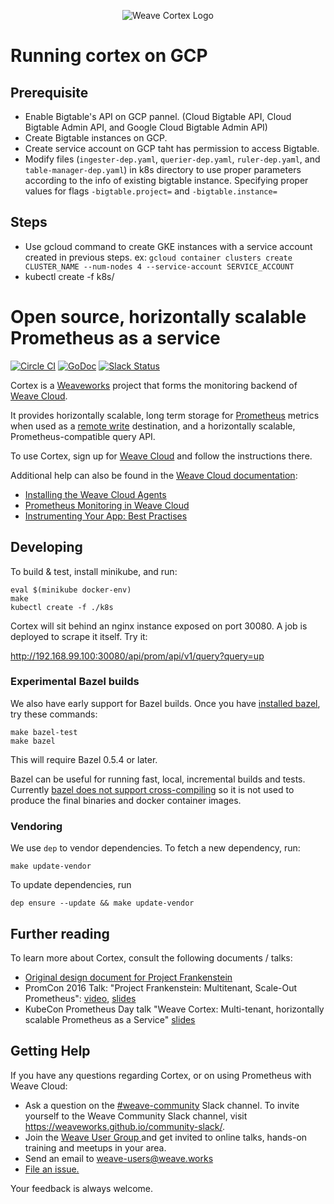 <p align="center"><img src="imgs/logo.png" alt="Weave Cortex Logo"></p>

# Running cortex on GCP

## Prerequisite

* Enable Bigtable's API on GCP pannel. (Cloud Bigtable API, Cloud Bigtable Admin API, and Google Cloud Bigtable Admin API)
* Create Bigtable instances on GCP.
* Create service account on GCP taht has permission to access Bigtable.
* Modify files (`ingester-dep.yaml`, `querier-dep.yaml`, `ruler-dep.yaml`, and `table-manager-dep.yaml`) in k8s directory to use proper parameters according to the info of existing bigtable instance.
        Specifying proper values for flags `-bigtable.project=` and `-bigtable.instance=`

## Steps

* Use gcloud command to create GKE instances with a service account created in previous steps.
    ex: `gcloud container clusters create CLUSTER_NAME --num-nodes 4 --service-account SERVICE_ACCOUNT`
* kubectl create -f k8s/

# Open source, horizontally scalable Prometheus as a service

[![Circle CI](https://circleci.com/gh/weaveworks/cortex/tree/master.svg?style=shield)](https://circleci.com/gh/weaveworks/cortex/tree/master)
[![GoDoc](https://godoc.org/github.com/weaveworks/cortex?status.svg)](https://godoc.org/github.com/weaveworks/cortex)
[![Slack Status](https://slack.weave.works/badge.svg)](https://slack.weave.works)

Cortex is a [Weaveworks](https://weave.works) project that forms the monitoring backend of [Weave Cloud](https://cloud.weave.works).

It provides horizontally scalable, long term storage for [Prometheus](https://prometheus.io) metrics when used as a [remote write](https://prometheus.io/docs/operating/configuration/#remote_write) destination, and a horizontally scalable, Prometheus-compatible query API.

To use Cortex, sign up for [Weave Cloud](https://cloud.weave.works) and follow the instructions there.

Additional help can also be found in the [Weave Cloud documentation](https://www.weave.works/docs/cloud/latest/overview/):

* [Installing the Weave Cloud Agents](https://www.weave.works/docs/cloud/latest/install/installing-agents/#weave-cloud-supported)
* [Prometheus Monitoring in Weave Cloud](https://www.weave.works/docs/cloud/latest/concepts/prometheus-monitoring/)
* [Instrumenting Your App: Best Practises](https://www.weave.works/docs/cloud/latest/concepts/prometheus-monitoring/)

## Developing

To build & test, install minikube, and run:

    eval $(minikube docker-env)
    make
    kubectl create -f ./k8s

Cortex will sit behind an nginx instance exposed on port 30080.  A job is deployed to scrape it itself.  Try it:

http://192.168.99.100:30080/api/prom/api/v1/query?query=up

### Experimental Bazel builds

We also have early support for Bazel builds.  Once you have [installed
bazel](https://bazel.build/versions/master/docs/install.html), try these commands:

    make bazel-test
    make bazel

This will require Bazel 0.5.4 or later.

Bazel can be useful for running fast, local, incremental builds and tests.
Currently [bazel does not support cross-compiling](https://github.com/bazelbuild/rules_go/issues/70)
so it is not used to produce the final binaries and docker container images.

### Vendoring

We use `dep` to vendor dependencies.  To fetch a new dependency, run:

    make update-vendor

To update dependencies, run

    dep ensure --update && make update-vendor

## Further reading

To learn more about Cortex, consult the following documents / talks:

- [Original design document for Project Frankenstein](http://goo.gl/prdUYV)
- PromCon 2016 Talk: "Project Frankenstein: Multitenant, Scale-Out Prometheus": [video](https://youtu.be/3Tb4Wc0kfCM), [slides](http://www.slideshare.net/weaveworks/project-frankenstein-a-multitenant-horizontally-scalable-prometheus-as-a-service)
- KubeCon Prometheus Day talk "Weave Cortex: Multi-tenant, horizontally scalable Prometheus as a Service" [slides](http://www.slideshare.net/weaveworks/weave-cortex-multitenant-horizontally-scalable-prometheus-as-a-service)

## <a name="help"></a>Getting Help

If you have any questions regarding Cortex, or on using Prometheus with Weave Cloud:


- Ask a question on the <a href="https://weave-community.slack.com/messages/general/"> #weave-community</a> Slack channel. To invite yourself to the Weave Community Slack channel, visit https://weaveworks.github.io/community-slack/.
- Join the <a href="https://www.meetup.com/pro/Weave/"> Weave User Group </a> and get invited to online talks, hands-on training and meetups in your area.
- Send an email to <a href="mailto:weave-users@weave.works">weave-users@weave.works</a>
- <a href="https://github.com/weaveworks/cortex/issues/new">File an issue.</a>

Your feedback is always welcome.
